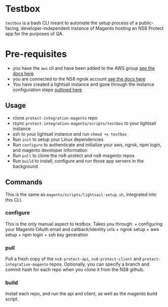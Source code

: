 # Testbox

`testbox` is a bash CLI meant to automate the setup process of a public-facing, developer-independent instance of Magento hosting an NS8 Protect app for the purposes of QA.

# Pre-requisites

+ you have the `aws` cli and have been added to the AWS group [see the docs here](https://internal-dev-docs.readme.io/docs/aws)
+ you are connected to the NS8 ngrok account [see the docs here](https://internal-dev-docs.readme.io/docs/ngrok)
+ You have created a lightsail instance and gone through the instance configuration steps [outlined here](https://internal-dev-docs.readme.io/docs/aws-lightsail#section-instance-config)

## Usage

- clone `protect-integration-magento` repo
- rsync `protect-integration-magento/scripts/testbox` to your lightsail instance
- ssh to your lightsail instance and run `chmod +x testbox`
- Run `init` to setup your Linux dependencies
- Run `configure` to authenticate and initialize your aws, ngrok, npm login, and magento developer information
- Run `pull` to clone the ns8-protect and ns8-magento repos
- Run `build` to install, configure and run those app servers in the background

## Commands

This is the same as `magento/scripts/lightsail-setup.sh`, integrated into this CLI.

### configure

This is the only manual aspect to testbox.  Takes you through:
    + configuring your Magento OAuth email and callback/identity urls
    + ngrok setup
    + aws setup
    + npm login
    + ssh key generation

### pull

Pull a fresh copy of the `ns8-protect-api`, `ns8-protect-client` and `protect-integration-magento` repos. Optionally, you can specify a branch and commit hash for each repo when you clone it from the NS8 github.

### build

Install each repo, and run the api and client, as well as the magento build script.
